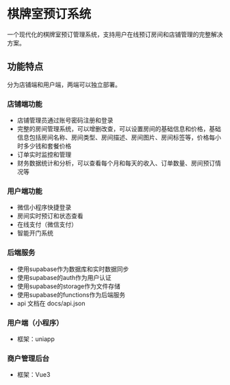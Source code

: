 # 棋牌室预订系统
一个现代化的棋牌室预订管理系统，支持用户在线预订房间和店铺管理的完整解决方案。

## 功能特点
分为店铺端和用户端，两端可以独立部署。

### 店铺端功能
- 店铺管理员通过账号密码注册和登录
- 完整的房间管理系统，可以增删改查，可以设置房间的基础信息和价格，基础信息包括房间名称、房间类型、房间描述、房间图片、房间标签等，价格每小时多少钱和套餐价格
- 订单实时监控和管理
- 财务数据统计和分析，可以查看每个月和每天的收入、订单数量、房间预订情况等

### 用户端功能
- 微信小程序快捷登录
- 房间实时预订和状态查看
- 在线支付（微信支付）
- 智能开门系统

### 后端服务
- 使用supabase作为数据库和实时数据同步
- 使用supabase的auth作为用户认证
- 使用supabase的storage作为文件存储
- 使用supabase的functions作为后端服务
- api 文档在 docs/api.json


### 用户端（小程序）
- 框架：uniapp

### 商户管理后台
- 框架：Vue3

